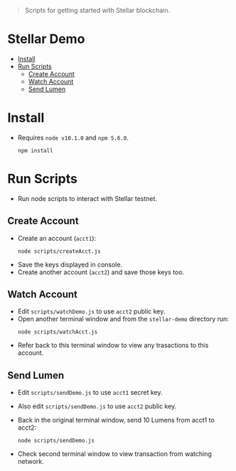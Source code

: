 > Scripts for getting started with Stellar blockchain.

# Stellar Demo

   * [Install](#install)
   * [Run Scripts](#run-scripts)
      * [Create Account](#create-account)
      * [Watch Account](#watch-account)
      * [Send Lumen](#send-lumen)

# Install
- Requires `node v10.1.0` and `npm 5.6.0`.

    ```
    npm install
    ```

# Run Scripts
- Run node scripts to interact with Stellar testnet.

## Create Account
- Create an account (`acct1`):
    ```
    node scripts/createAcct.js
    ```
- Save the keys displayed in console. 
- Create another account (`acct2`) and save those keys too.


## Watch Account
- Edit `scripts/watchDemo.js` to use `acct2` public key.
- Open another terminal window and from the `stellar-demo` directory run:
    ```
    node scripts/watchAcct.js
    ```
- Refer back to this terminal window to view any trasactions to this account.

## Send Lumen
- Edit `scripts/sendDemo.js` to use `acct1` secret key.
- Also edit `scripts/sendDemo.js` to use `acct2` public key.
- Back in the original terminal window, send 10 Lumens from acct1 to acct2:
    ```
    node scripts/sendDemo.js
    ```

- Check second terminal window to view transaction from watching network.